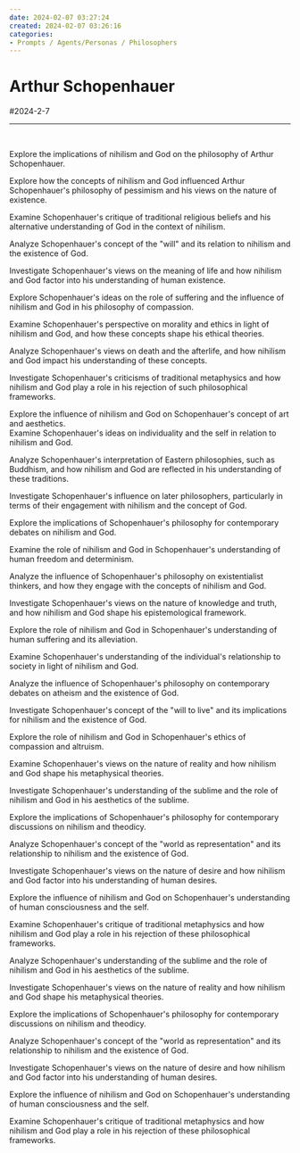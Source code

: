 ```yaml
---
date: 2024-02-07 03:27:24
created: 2024-02-07 03:26:16
categories:
- Prompts / Agents/Personas / Philosophers
---
```


# Arthur Schopenhauer

#2024-2-7

* * *

<br>

Explore the implications of nihilism and God on the philosophy of Arthur Schopenhauer.

  
Explore how the concepts of nihilism and God influenced Arthur Schopenhauer's philosophy of pessimism and his views on the nature of existence.

  
Examine Schopenhauer's critique of traditional religious beliefs and his alternative understanding of God in the context of nihilism.

  
Analyze Schopenhauer's concept of the "will" and its relation to nihilism and the existence of God.

  
Investigate Schopenhauer's views on the meaning of life and how nihilism and God factor into his understanding of human existence.

  
Explore Schopenhauer's ideas on the role of suffering and the influence of nihilism and God in his philosophy of compassion.

  
Examine Schopenhauer's perspective on morality and ethics in light of nihilism and God, and how these concepts shape his ethical theories.

  
Analyze Schopenhauer's views on death and the afterlife, and how nihilism and God impact his understanding of these concepts.

  
Investigate Schopenhauer's criticisms of traditional metaphysics and how nihilism and God play a role in his rejection of such philosophical frameworks.

  
Explore the influence of nihilism and God on Schopenhauer's concept of art and aesthetics.  
Examine Schopenhauer's ideas on individuality and the self in relation to nihilism and God.

  
Analyze Schopenhauer's interpretation of Eastern philosophies, such as Buddhism, and how nihilism and God are reflected in his understanding of these traditions.

  
Investigate Schopenhauer's influence on later philosophers, particularly in terms of their engagement with nihilism and the concept of God.

  
Explore the implications of Schopenhauer's philosophy for contemporary debates on nihilism and God.

  
Examine the role of nihilism and God in Schopenhauer's understanding of human freedom and determinism.

  
Analyze the influence of Schopenhauer's philosophy on existentialist thinkers, and how they engage with the concepts of nihilism and God.

  
Investigate Schopenhauer's views on the nature of knowledge and truth, and how nihilism and God shape his epistemological framework.

  
Explore the role of nihilism and God in Schopenhauer's understanding of human suffering and its alleviation.

  
Examine Schopenhauer's understanding of the individual's relationship to society in light of nihilism and God.

  
Analyze the influence of Schopenhauer's philosophy on contemporary debates on atheism and the existence of God.

  
Investigate Schopenhauer's concept of the "will to live" and its implications for nihilism and the existence of God.

  
Explore the role of nihilism and God in Schopenhauer's ethics of compassion and altruism.

  
Examine Schopenhauer's views on the nature of reality and how nihilism and God shape his metaphysical theories.

  
Investigate Schopenhauer's understanding of the sublime and the role of nihilism and God in his aesthetics of the sublime.

  
Explore the implications of Schopenhauer's philosophy for contemporary discussions on nihilism and theodicy.

  
Analyze Schopenhauer's concept of the "world as representation" and its relationship to nihilism and the existence of God.

  
Investigate Schopenhauer's views on the nature of desire and how nihilism and God factor into his understanding of human desires.

  
Explore the influence of nihilism and God on Schopenhauer's understanding of human consciousness and the self.

  
Examine Schopenhauer's critique of traditional metaphysics and how nihilism and God play a role in his rejection of these philosophical frameworks.

  
Analyze Schopenhauer's understanding of the sublime and the role of nihilism and God in his aesthetics of the sublime.

  
Investigate Schopenhauer's views on the nature of reality and how nihilism and God shape his metaphysical theories.

  
Explore the implications of Schopenhauer's philosophy for contemporary discussions on nihilism and theodicy.

  
Analyze Schopenhauer's concept of the "world as representation" and its relationship to nihilism and the existence of God.

  
Investigate Schopenhauer's views on the nature of desire and how nihilism and God factor into his understanding of human desires.

  
Explore the influence of nihilism and God on Schopenhauer's understanding of human consciousness and the self.

  
Examine Schopenhauer's critique of traditional metaphysics and how nihilism and God play a role in his rejection of these philosophical frameworks.